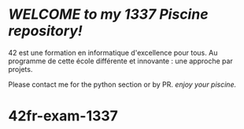 # *WELCOME to my 1337 Piscine repository!*

42 est une formation en informatique d'excellence pour tous. Au programme de cette école différente et innovante : une approche par projets.

Please contact me for the python section or by PR.
*enjoy your piscine.*






# 42fr-exam-1337
